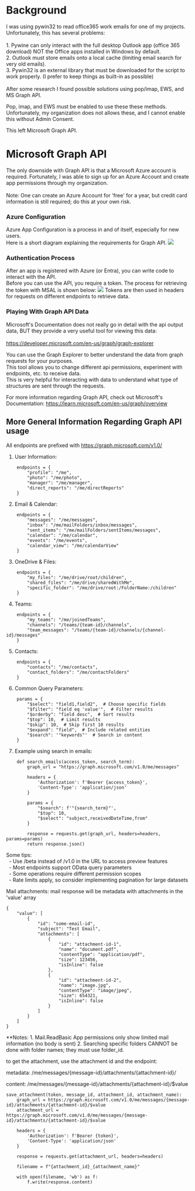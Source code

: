 <h1>Background</h1>    
I was using pywin32 to read office365 work emails for one of my projects. 
Unfortunately, this has several problems:<br/><br/>
    1. Pywine can only interact with the full desktop Outlook app (office 365 download) NOT the Office apps installed in Windows by default.<br/>
    2. Outlook must store emails onto a local cache (limiting email search for very old emails).<br/>
    3. Pywin32 is an external library that must be downloaded for the script to work properly. (I prefer to keep things as built-in as possible)<br/>
<br/>
After some research I found possible solutions using pop/imap, EWS, and MS Graph API.<br/>

Pop, imap, and EWS must be enabled to use these these methods. Unfortunately, my organization does not allows these, and I cannot enable this without Admin Consent.

This left Microsoft Graph API.

<h1>Microsoft Graph API</h1>   
The only downside with Graph API is that a Microsoft Azure account is required. Fortunately, I was able to sign up for an Azure Account and create app permissions through
my organization.<br/>
<br/>Note: One can create an Azure Account for 'free' for a year, but credit card information is still required; do this at your own risk.

<h3>Azure Configuration</h3>
Azure App Configuration is a process in and of itself, especially for new users. <br/>
Here is a short diagram explaining the requirements for Graph API.
<img src="Azure config.svg"/>


<h3>Authentication Process</h3>
After an app is registered with Azure (or Entra), you can write code to interact with the API.<br/>
Before you can use the API, you require a token. The process for retrieving the token with MSAL is shown below:
<img src="Authentication Process.svg"/>
Tokens are then used in headers for requests on different endpoints to retrieve data.


<h3>Playing With Graph API Data</h3>


Microsoft's Documentation does not really go in detail with the api output data, BUT they provide a very useful tool for viewing this data:<br><br/>
https://developer.microsoft.com/en-us/graph/graph-explorer<br/>

You can use the Graph Explorer to better understand the data from graph requests for your purposes.<br/>
This tool allows you to change different api permissions, experiment with endpoints, etc. to receive data.<br/>
This is very helpful for interacting with data to understand what type of structures are sent through the requests.

For more information regarding Graph API, check out Microsoft's Documentation:
https://learn.microsoft.com/en-us/graph/overview


<h2>More General Information Regarding Graph API usage</h2>   

All endpoints are prefixed with https://graph.microsoft.com/v1.0/

1. User Information:
```
    endpoints = {
        "profile": "/me",
        "photo": "/me/photo",
        "manager": "/me/manager",
        "direct_reports": "/me/directReports"
    }
```
2. Email & Calendar:
```
    endpoints = {
        "messages": "/me/messages",
        "inbox": "/me/mailFolders/inbox/messages",
        "sent_items": "/me/mailFolders/sentItems/messages",
        "calendar": "/me/calendar",
        "events": "/me/events",
        "calendar_view": "/me/calendarView"
    }
```

3. OneDrive & Files:
```
    endpoints = {
        "my_files": "/me/drive/root/children",
        "shared_files": "/me/drive/sharedWithMe",
        "specific_folder": "/me/drive/root:/FolderName:/children"
    }
```
4. Teams:
```
    endpoints = {
        "my_teams": "/me/joinedTeams",
        "channels": "/teams/{team-id}/channels",
        "team_messages": "/teams/{team-id}/channels/{channel-id}/messages"
    }
```
5. Contacts:
```
    endpoints = {
        "contacts": "/me/contacts",
        "contact_folders": "/me/contactFolders"
    }
```
6. Common Query Parameters:
```
    params = {
        "$select": "field1,field2",  # Choose specific fields
        "$filter": "field eq 'value'",  # Filter results
        "$orderby": "field desc",  # Sort results
        "$top": 10,  # Limit results
        "$skip": 10,  # Skip first 10 results
        "$expand": "field",  # Include related entities
        "$search": '"keywords"'  # Search in content
    }
```
7. Example using search in emails:
```
    def search_emails(access_token, search_term):
        graph_url = "https://graph.microsoft.com/v1.0/me/messages"
    
        headers = {
            'Authorization': f'Bearer {access_token}',
            'Content-Type': 'application/json'
        }
        
        params = {
            "$search": f'"{search_term}"',
            "$top": 10,
            "$select": "subject,receivedDateTime,from"
        }
    
        response = requests.get(graph_url, headers=headers, params=params)
        return response.json()
```
Some tips:<br/>
&nbsp;&nbsp;- Use /beta instead of /v1.0 in the URL to access preview features<br/>
&nbsp;&nbsp;- Most endpoints support OData query parameters<br/>
&nbsp;&nbsp;- Some operations require different permission scopes<br/>
&nbsp;&nbsp;- Rate limits apply, so consider implementing pagination for large datasets<br/>


Mail attachments:
mail response will be metadata with attachments in the 'value' array
```
{
    "value": [
        {
            "id": "some-email-id",
            "subject": "Test Email",
            "attachments": [
                {
                    "id": "attachment-id-1",
                    "name": "document.pdf",
                    "contentType": "application/pdf",
                    "size": 123456,
                    "isInline": false
                },
                {
                    "id": "attachment-id-2",
                    "name": "image.jpg",
                    "contentType": "image/jpeg",
                    "size": 654321,
                    "isInline": false
                }
            ]
        }
    ]
}
```
**Notes: 
    1. Mail.ReadBasic App permissions only show limited mail information (no body is sent)
    2. Searching specific folders CANNOT be done with folder names; they must use folder_id.

to get the attachment, use the attachment id and the endpoint:

metadata:
/me/messages/{message-id}/attachments/{attachment-id}/


content:
/me/messages/{message-id}/attachments/{attachment-id}/$value
```
save_attachment(token, message_id, attachment_id, attachment_name):
    graph_url = https://graph.microsoft.com/v1.0/me/messages/{message-id}/attachments/{attachment-id}/$value
    attachment_url = https://graph.microsoft.com/v1.0/me/messages/{message-id}/attachments/{attachment-id}/$value

    headers = {
        'Authorization': f'Bearer {token}',
        'Content-Type': 'application/json'
    }

    response = requests.get(attachment_url, headers=headers)

    filename = f"{attachment_id}_{attachment_name}"
    
    with open(filename, 'wb') as f:
        f.write(response.content)
```
